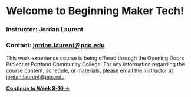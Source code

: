 # Welcome to Beginning Maker Tech!

### Instructor: Jordan Laurent
### Contact: <jordan.laurent@pcc.edu>

This work experience course is being offered through the Opening Doors Project at Portland Community College. For any information regarding the course content, schedule, or materials, please email the instructor at <jordan.laurent@pcc.edu>.

**[Continue to Week 9-10 &rarr;](https://jlaurentpdx.github.io/beginning-maker-tech/week/9)**
